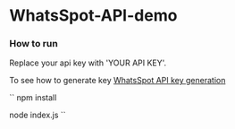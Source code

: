 ﻿# WhatsSpot-API-demo
 
 <h3>How to run</h3>
 
 Replace your api key with 'YOUR API KEY'.
 
 To see how to generate key <a href="https://whatsspot.in/docs/index.html#api-key-content" target="_blank">WhatsSpot API key generation</a>
 
 ``
 npm install
 
 node index.js
 ``
